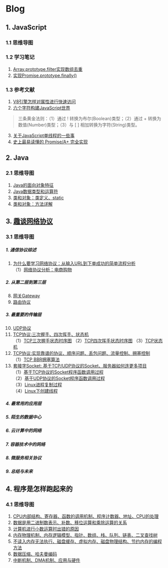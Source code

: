 # Blog
## 1. JavaScript
### 1.1 思维导图
### 1.2 学习笔记
  1. [Array.prototype.filter实现数组去重](./Notes/JavaScript/Array.prototype.filter实现数组去重.js)
  2. [实现Promise.prototype.finally()](./Notes/JavaScript/实现Promise.prototype.finally().js)  
### 1.3 参考文献
  1. [V8引擎怎样对属性进行快速访问](https://github.com/xitu/gold-miner/blob/master/TODO/fast-properties-in-v8.md)   
  2. [六个字符构建JavaScript世界](https://mp.weixin.qq.com/s/9Qb9rEc3aTi7wj49vIkUTg)  
  > 三条黄金法则：（1）通过 ! 转换为布尔(Boolean)类型；（2）通过 + 转换为数值(Number)类型；（3）与 [ ] 相加转换为字符(String)类型。   
  3. [关于JavaScript单线程的一些事](https://github.com/JChehe/blog/blob/master/posts/%E5%85%B3%E4%BA%8EJavaScript%E5%8D%95%E7%BA%BF%E7%A8%8B%E7%9A%84%E4%B8%80%E4%BA%9B%E4%BA%8B.md)  
  4. [史上最易读懂的 Promise/A+ 完全实现](https://zhuanlan.zhihu.com/p/21834559)   

## 2. Java
### 2.1 思维导图
  1. [Java的面向对象特征](./MindMap/Java/Java的面向对象特征.png)
  2. [Java数据类型和运算符](./MindMap/Java/Java数据类型和运算符.png)
  3. [类和对象：类定义、static](./MindMap/Java/[类和对象]之类定义、static.png)
  4. [类和对象：方法详解](./MindMap/Java/[类和对象]之方法详解.png)

## 3. [趣谈网络协议](https://time.geekbang.org/column/intro/85)
### 3.1 思维导图
##### 1. 通信协议综述
  1. [为什么要学习网络协议：从输入URL到下单成功的简单流程分析](./MindMap/网络协议/为什么要学网络协议.png)    
    （1）[网络协议分析：电商购物](./MindMap/网络协议/网络协议例子-电商购物.jpg)
##### 2. 从第二层到第三层
  8. [网关Gateway](./MindMap/网络协议/网关Gateway.png)
  9. [路由协议](./MindMap/网络协议/路由协议.png)
##### 3. 最重要的传输层
  10. [UDP协议](./MindMap/网络协议/UDP协议.png)
  11. [TCP协议:三次握手、四次挥手、状态机](./MindMap/网络协议/TCP协议(上).png)    
    （1）[TCP三次握手状态时序图](./MindMap/网络协议/TCP三次握手状态时序图.jpg)
    （2）[TCP四次挥手状态时序图](./MindMap/网络协议/TCP四次挥手状态时序图.jpg)
    （3）[TCP状态机](./MindMap/网络协议/TCP状态机.jpg)
  12. [TCP协议:实现靠谱的协议、顺序问题、丢包问题、流量控制、拥塞控制](./MindMap/网络协议/TCP协议(下).png)    
    （1）[TCP BBR拥塞算法](./MindMap/网络协议/TCP_BBR拥塞算法.jpg)   
  13. [套接字Socket: 基于TCP/UDP协议的Socket、服务器如何连更多项目](./MindMap/网络协议/套接字Socket.png)    
    （1）[基于TCP协议的Socket程序函数调用过程](./MindMap/网络协议/基于TCP协议的Socket程序函数调用过程.jpg)  
    （2）[基于UDP协议的Socket程序函数调用过程](./MindMap/网络协议/基于UDP协议的Socket程序函数调用过程.jpg)  
    （3）[Linux进程复制过程](./MindMap/网络协议/Linux进程复制过程.jpg)  
    （4）[Linux下创建线程](./MindMap/网络协议/Linux下创建线程.jpg)  
##### 4. 最常用的应用层

##### 5. 陌生的数据中心

##### 6. 云计算中的网络

##### 7. 容器技术中的网络

##### 8. 微服务相关协议

##### 9. 总结与未来

## 4. 程序是怎样跑起来的
### 4.1 思维导图
  1. [CPU内部结构、寄存器、函数的调用机制、程序计数器、地址、CPU的处理](./MindMap/程序是怎样跑起来的/对程序员来说CPU是什么.png)
  2. [数据是用二进制数表示、补数、移位运算和乘除运算的关系](./MindMap/程序是怎样跑起来的/数据是用二进制数表示的.png)
  3. [计算机进行小数运算时出错的原因](./MindMap/程序是怎样跑起来的/计算机进行小数运算时出错的原因.png)
  4. [内存物理机制、内存逻辑模型、指针、数组、栈、队列、链表、二叉查找树](./MindMap/程序是怎样跑起来的/熟练使用有棱有角的内存.png)
  5. [不读入内存无法执行、磁盘缓存、虚拟内存、磁盘物理结构、节约内存的编程方法](./MindMap/程序是怎样跑起来的/内存和磁盘的亲密关系.png)
  6. [数据压缩、哈夫曼编码](./MindMap/程序是怎样跑起来的/数据压缩、哈夫曼编码.png)
  7. [中断机制、DMA机制、应用与硬件](./MindMap/程序是怎样跑起来的/硬件控制方法.png)